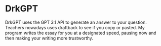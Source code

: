 # DrkGPT
DrkGPT uses the GPT 3.1 API to generate an answer to your question. Teachers nowadays uses draftback to see if you copy or pasted. My program writes the essay for you at a designated speed, pausing now and then making your writing more trustworthy.
